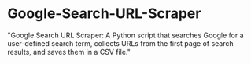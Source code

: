 # Google-Search-URL-Scraper
"Google Search URL Scraper: A Python script that searches Google for a user-defined search term, collects URLs from the first page of search results, and saves them in a CSV file."
